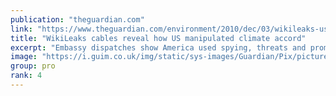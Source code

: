 ```yaml
---
publication: "theguardian.com"
link: "https://www.theguardian.com/environment/2010/dec/03/wikileaks-us-manipulated-climate-accord"
title: "WikiLeaks cables reveal how US manipulated climate accord"
excerpt: "Embassy dispatches show America used spying, threats and promises of aid to get support for Copenhagen accord"
image: "https://i.guim.co.uk/img/static/sys-images/Guardian/Pix/pictures/2010/12/3/1291394781586/A-Greenpeace-activist-in--006.jpg?width=1200&height=630&quality=85&auto=format&fit=crop&overlay-align=bottom%2Cleft&overlay-width=100p&overlay-base64=L2ltZy9zdGF0aWMvb3ZlcmxheXMvdGctYWdlLTIwMTAucG5n&enable=upscale&s=2b2e24f2ca9dd1097a089ec4d63e3980"
group: pro
rank: 4
---
```

